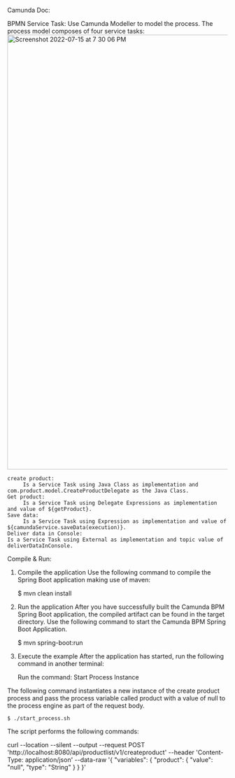 Camunda Doc:

BPMN Service Task:
Use Camunda Modeller to model the process. The process model composes of four service tasks:
<img width="995" alt="Screenshot 2022-07-15 at 7 30 06 PM" src="https://user-images.githubusercontent.com/76160571/179257501-8db0d50c-674d-4bc4-8c33-442a723a67d1.png">


    create product: 
         Is a Service Task using Java Class as implementation and com.product.model.CreateProductDelegate as the Java Class.
    Get product: 
         Is a Service Task using Delegate Expressions as implementation and value of ${getProduct}.
    Save data: 
         Is a Service Task using Expression as implementation and value of ${camundaService.saveData(execution)}.
    Deliver data in Console: 
    Is a Service Task using External as implementation and topic value of deliverDataInConsole.

Compile & Run:

1. Compile the application
Use the following command to compile the Spring Boot application making use of maven:

      $ mvn clean install

2. Run the application
After you have successfully built the Camunda BPM Spring Boot application, the compiled artifact can be found in the target directory. Use the following command to start the Camunda BPM Spring Boot Application.

      $ mvn spring-boot:run

3. Execute the example
    After the application has started, run the following command in another terminal:

    Run the command: Start Process Instance

The following command instantiates a new instance of the create product process and pass the process variable called product with a value of null to the process engine as part of the request body.

    $ ./start_process.sh

The script performs the following commands:

curl --location --silent --output --request POST 'http://localhost:8080/api/productlist/v1/createproduct' --header 'Content-Type: application/json' --data-raw '{
     "variables": {
         "product": {
             "value": "null",
             "type": "String"
        }
    }
}'
